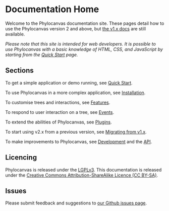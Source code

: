 # Documentation Home

Welcome to the Phylocanvas documentation site. These pages detail how to use the Phylocanvas version 2 and above, but [the v1.x docs](/v1.x) are still available.

*Please note that this site is intended for web developers. It is possible to use Phylocanvas with a basic knowledge of HTML, CSS, and JavaScript by starting from the [Quick Start](/docs/quick-start/) page.*

## Sections

To get a simple application or demo running, see [Quick Start](/docs/quick-start/).

To use Phylocanvas in a more complex application, see [Installation](/docs/install/).

To customise trees and interactions, see [Features](/docs/features/).

To respond to user interaction on a tree, see [Events](/docs/events/).

To extend the abilities of Phylocanvas, see [Plugins](/docs/plugins/).

To start using v2.x from a previous version, see [Migrating from v1.x](/docs/migrating-from-1x/).

To make improvements to Phylocanvas, see [Development](/docs/development/) and the [API](/docs/api/ "--native").

## Licencing

Phylocanvas is released under the [LGPLv3](https://raw.githubusercontent.com/phylocanvas/phylocanvas/master/LICENCE).
This documentation is released under the [Creative Commons Attribution-ShareAlike Licence (CC BY-SA)](https://raw.githubusercontent.com/phylocanvas/phylocanvas/master/LICENCE-docs).

## Issues

Please submit feedback and suggestions to [our Github issues page](https://github.com/phylocanvas/phylocanvas/issues).
